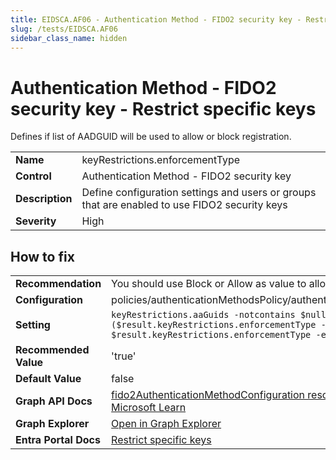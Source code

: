 ```yaml
---
title: EIDSCA.AF06 - Authentication Method - FIDO2 security key - Restrict specific keys
slug: /tests/EIDSCA.AF06
sidebar_class_name: hidden
---
```


# Authentication Method - FIDO2 security key - Restrict specific keys

Defines if list of AADGUID will be used to allow or block registration.

| | |
|-|-|
| **Name** | keyRestrictions.enforcementType |
| **Control** | Authentication Method - FIDO2 security key |
| **Description** | Define configuration settings and users or groups that are enabled to use FIDO2 security keys |
| **Severity** | High |

## How to fix
| | |
|-|-|
| **Recommendation** | You should use Block or Allow as value to allow- or blocklisting of AAGuids. |
| **Configuration** | policies/authenticationMethodsPolicy/authenticationMethodConfigurations('Fido2') |
| **Setting** | `keyRestrictions.aaGuids -notcontains $null -and ($result.keyRestrictions.enforcementType -eq 'allow' -or $result.keyRestrictions.enforcementType -eq 'block')` |
| **Recommended Value** | 'true' |
| **Default Value** | false |
| **Graph API Docs** | [fido2AuthenticationMethodConfiguration resource type - Microsoft Graph v1.0 - Microsoft Learn](https://learn.microsoft.com/en-us/graph/api/resources/fido2authenticationmethodconfiguration) |
| **Graph Explorer** | [Open in Graph Explorer](https://developer.microsoft.com/en-us/graph/graph-explorer?request=policies/authenticationMethodsPolicy/authenticationMethodConfigurations('Fido2')&method=GET&version=beta&GraphUrl=https://graph.microsoft.com) |
| **Entra Portal Docs** | [Restrict specific keys](https://learn.microsoft.com/en-us/entra/identity/authentication/how-to-enable-passkey-fido2#passkey-optional-settings ) |


